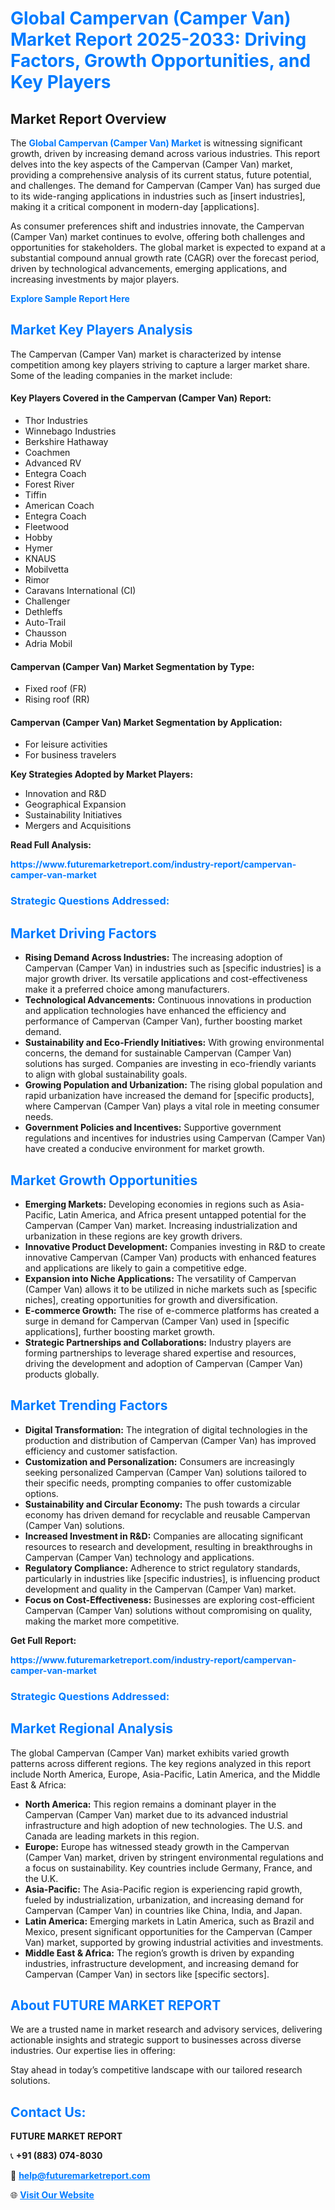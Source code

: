 <h1 style="color: #007BFF;">Global Campervan (Camper Van) Market Report 2025-2033: Driving Factors, Growth Opportunities, and Key Players</h1>

<section id="overview">
<h2>Market Report Overview</h2>
<p>The <a href="https://www.futuremarketreport.com/industry-report/campervan-camper-van-market" style="color: #007BFF; text-decoration: none;"><strong>Global Campervan (Camper Van) Market</strong></a> is witnessing significant growth, driven by increasing demand across various industries. This report delves into the key aspects of the Campervan (Camper Van) market, providing a comprehensive analysis of its current status, future potential, and challenges. The demand for Campervan (Camper Van) has surged due to its wide-ranging applications in industries such as [insert industries], making it a critical component in modern-day [applications].</p>
<p>As consumer preferences shift and industries innovate, the Campervan (Camper Van) market continues to evolve, offering both challenges and opportunities for stakeholders. The global market is expected to expand at a substantial compound annual growth rate (CAGR) over the forecast period, driven by technological advancements, emerging applications, and increasing investments by major players.</p>
</section>

<section id="overview">
<p><a href="https://www.futuremarketreport.com/request-sample/reportId=47714" style="color: #007BFF; text-decoration: none;"><strong>Explore Sample Report Here</strong></a></p>
</section>

<section id="key-players">
<h2 style="color: #007BFF;">Market Key Players Analysis</h2>
<p>The Campervan (Camper Van) market is characterized by intense competition among key players striving to capture a larger market share. Some of the leading companies in the market include:</p>
<h4>Key Players Covered in the Campervan (Camper Van) Report:</h4>
<ul><li>Thor Industries</li><li>Winnebago Industries</li><li>Berkshire Hathaway</li><li>Coachmen</li><li>Advanced RV</li><li>Entegra Coach</li><li>Forest River</li><li>Tiffin</li><li>American Coach</li><li>Entegra Coach</li><li>Fleetwood</li><li>Hobby</li><li>Hymer</li><li>KNAUS</li><li>Mobilvetta</li><li>Rimor</li><li>Caravans International (CI)</li><li>Challenger</li><li>Dethleffs</li><li>Auto-Trail</li><li>Chausson</li><li>Adria Mobil</li></ul>
<h4>Campervan (Camper Van) Market Segmentation by Type:</h4>
<ul><li>Fixed roof (FR)</li><li>Rising roof (RR)</li></ul>

<h4>Campervan (Camper Van) Market Segmentation by Application:</h4>
<ul><li>For leisure activities</li><li>For business travelers</li></ul>
<p><strong>Key Strategies Adopted by Market Players:</strong></p>
<ul>
<li>Innovation and R&D</li>
<li>Geographical Expansion</li>
<li>Sustainability Initiatives</li>
<li>Mergers and Acquisitions</li>
</ul>
</section>

<section>
<p><strong>Read Full Analysis: </strong></p><a href="https://www.futuremarketreport.com/industry-report/campervan-camper-van-market" style="color: #007BFF; text-decoration: none;"><strong>https://www.futuremarketreport.com/industry-report/campervan-camper-van-market</strong></a>
<h3 style="color: #007BFF;">Strategic Questions Addressed:</h3>
</section>

<section id="driving-factors">
<h2 style="color: #007BFF;">Market Driving Factors</h2>
<ul>
<li><strong>Rising Demand Across Industries:</strong> The increasing adoption of Campervan (Camper Van) in industries such as [specific industries] is a major growth driver. Its versatile applications and cost-effectiveness make it a preferred choice among manufacturers.</li>
<li><strong>Technological Advancements:</strong> Continuous innovations in production and application technologies have enhanced the efficiency and performance of Campervan (Camper Van), further boosting market demand.</li>
<li><strong>Sustainability and Eco-Friendly Initiatives:</strong> With growing environmental concerns, the demand for sustainable Campervan (Camper Van) solutions has surged. Companies are investing in eco-friendly variants to align with global sustainability goals.</li>
<li><strong>Growing Population and Urbanization:</strong> The rising global population and rapid urbanization have increased the demand for [specific products], where Campervan (Camper Van) plays a vital role in meeting consumer needs.</li>
<li><strong>Government Policies and Incentives:</strong> Supportive government regulations and incentives for industries using Campervan (Camper Van) have created a conducive environment for market growth.</li>
</ul>
</section>

<section id="growth-opportunities">
<h2 style="color: #007BFF;">Market Growth Opportunities</h2>
<ul>
<li><strong>Emerging Markets:</strong> Developing economies in regions such as Asia-Pacific, Latin America, and Africa present untapped potential for the Campervan (Camper Van) market. Increasing industrialization and urbanization in these regions are key growth drivers.</li>
<li><strong>Innovative Product Development:</strong> Companies investing in R&D to create innovative Campervan (Camper Van) products with enhanced features and applications are likely to gain a competitive edge.</li>
<li><strong>Expansion into Niche Applications:</strong> The versatility of Campervan (Camper Van) allows it to be utilized in niche markets such as [specific niches], creating opportunities for growth and diversification.</li>
<li><strong>E-commerce Growth:</strong> The rise of e-commerce platforms has created a surge in demand for Campervan (Camper Van) used in [specific applications], further boosting market growth.</li>
<li><strong>Strategic Partnerships and Collaborations:</strong> Industry players are forming partnerships to leverage shared expertise and resources, driving the development and adoption of Campervan (Camper Van) products globally.</li>
</ul>
</section>

<section id="trending-factors">
<h2 style="color: #007BFF;">Market Trending Factors</h2>
<ul>
<li><strong>Digital Transformation:</strong> The integration of digital technologies in the production and distribution of Campervan (Camper Van) has improved efficiency and customer satisfaction.</li>
<li><strong>Customization and Personalization:</strong> Consumers are increasingly seeking personalized Campervan (Camper Van) solutions tailored to their specific needs, prompting companies to offer customizable options.</li>
<li><strong>Sustainability and Circular Economy:</strong> The push towards a circular economy has driven demand for recyclable and reusable Campervan (Camper Van) solutions.</li>
<li><strong>Increased Investment in R&D:</strong> Companies are allocating significant resources to research and development, resulting in breakthroughs in Campervan (Camper Van) technology and applications.</li>
<li><strong>Regulatory Compliance:</strong> Adherence to strict regulatory standards, particularly in industries like [specific industries], is influencing product development and quality in the Campervan (Camper Van) market.</li>
<li><strong>Focus on Cost-Effectiveness:</strong> Businesses are exploring cost-efficient Campervan (Camper Van) solutions without compromising on quality, making the market more competitive.</li>
</ul>
</section>

<section>
<p><strong>Get Full Report: </strong></p><a href="https://www.futuremarketreport.com/industry-report/campervan-camper-van-market" style="color: #007BFF; text-decoration: none;"><strong>https://www.futuremarketreport.com/industry-report/campervan-camper-van-market</strong></a>
<h3 style="color: #007BFF;">Strategic Questions Addressed:</h3>
</section>


<section id="regional-analysis">
<h2 style="color: #007BFF;">Market Regional Analysis</h2>
<p>The global Campervan (Camper Van) market exhibits varied growth patterns across different regions. The key regions analyzed in this report include North America, Europe, Asia-Pacific, Latin America, and the Middle East & Africa:</p>
<ul>
<li><strong>North America:</strong> This region remains a dominant player in the Campervan (Camper Van) market due to its advanced industrial infrastructure and high adoption of new technologies. The U.S. and Canada are leading markets in this region.</li>
<li><strong>Europe:</strong> Europe has witnessed steady growth in the Campervan (Camper Van) market, driven by stringent environmental regulations and a focus on sustainability. Key countries include Germany, France, and the U.K.</li>
<li><strong>Asia-Pacific:</strong> The Asia-Pacific region is experiencing rapid growth, fueled by industrialization, urbanization, and increasing demand for Campervan (Camper Van) in countries like China, India, and Japan.</li>
<li><strong>Latin America:</strong> Emerging markets in Latin America, such as Brazil and Mexico, present significant opportunities for the Campervan (Camper Van) market, supported by growing industrial activities and investments.</li>
<li><strong>Middle East & Africa:</strong> The region’s growth is driven by expanding industries, infrastructure development, and increasing demand for Campervan (Camper Van) in sectors like [specific sectors].</li>
</ul>
</section>

<footer>
<h2 style="color: #007BFF;">About FUTURE MARKET REPORT</h2>
<p>We are a trusted name in market research and advisory services, delivering actionable insights and strategic support to businesses across diverse industries. Our expertise lies in offering:</p>

<p>Stay ahead in today’s competitive landscape with our tailored research solutions.</p>

<h2 style="color: #007BFF;">Contact Us:</h2>
<p><strong>FUTURE MARKET REPORT</strong></p>
<p>📞 <strong>+91 (883) 074-8030</strong></p>
<p>📧 <strong><a href="mailto:help@futuremarketreport.com" style="color: #007BFF;">help@futuremarketreport.com</a></strong></p>
<p>🌐 <strong><a href="https://www.futuremarketreport.com/" style="color: #007BFF;">Visit Our Website</a></strong></p>
</footer>